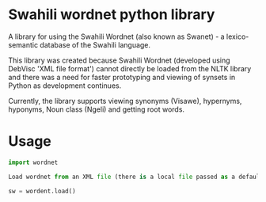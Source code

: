 # Swahili wordnet python library

A library for using the Swahili Wordnet (also known as Swanet) - a lexico-semantic database of the Swahili language.

This library was created because Swahili Wordnet (developed using DebVisc 'XML file format') cannot directly be loaded from the NLTK library and there was a need for faster prototyping and viewing
of synsets in Python as development continues. 

Currently, the library supports viewing synonyms (Visawe), hypernyms, hyponyms, Noun class (Ngeli) and getting root words.

# Usage

```python
import wordnet

Load wordnet from an XML file (there is a local file passed as a default argument), and it prints basic statistcs.

sw = wordent.load()

````
